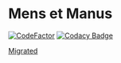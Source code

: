 # Mens et Manus

[![CodeFactor](https://www.codefactor.io/repository/github/rwxecut/mens-et-manus/badge)](https://www.codefactor.io/repository/github/rwxecut/mens-et-manus)
[![Codacy Badge](https://api.codacy.com/project/badge/Grade/f0c808a3db5b44e08e70df1886116e42)](https://www.codacy.com/app/trexxet/mens-et-manus?utm_source=github.com&amp;utm_medium=referral&amp;utm_content=rwxecut/mens-et-manus&amp;utm_campaign=Badge_Grade)

[Migrated](https://gitlab.com/trexxet/mens-et-manus)
